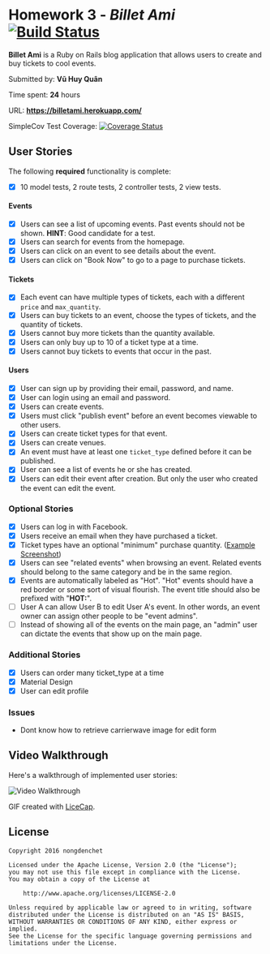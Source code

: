 # Homework 3 - *Billet Ami* [![Build Status](https://travis-ci.org/nongdenchet/coder_ticket.svg?branch=master)](https://travis-ci.org/nongdenchet/coder_ticket)

**Billet Ami** is a Ruby on Rails blog application that allows users to create and buy tickets to cool events. 

Submitted by: **Vũ Huy Quân**

Time spent: **24** hours

URL: **https://billetami.herokuapp.com/**

SimpleCov Test Coverage: [![Coverage Status](https://coveralls.io/repos/github/nongdenchet/coder_ticket/badge.svg?branch=master)](https://coveralls.io/github/nongdenchet/coder_ticket?branch=master)

## User Stories

The following **required** functionality is complete:

* [x] 10 model tests, 2 route tests, 2 controller tests, 2 view tests.

#### Events

* [x] Users can see a list of upcoming events. Past events should not be shown. **HINT**: Good candidate for a test.
* [x] Users can search for events from the homepage.
* [x] Users can click on an event to see details about the event. 
* [x] Users can click on "Book Now" to go to a page to purchase tickets.

#### Tickets

* [x] Each event can have multiple types of tickets, each with a different `price` and `max_quantity`. 
* [x] Users can buy tickets to an event, choose the types of tickets, and the quantity of tickets.
* [x] Users cannot buy more tickets than the quantity available.
* [x] Users can only buy up to 10 of a ticket type at a time.
* [x] Users cannot buy tickets to events that occur in the past. 

#### Users

* [x] User can sign up by providing their email, password, and name. 
* [x] User can login using an email and password. 
* [x] Users can create events. 
* [x] Users must click "publish event" before an event becomes viewable to other users. 
* [x] Users can create ticket types for that event. 
* [x] Users can create venues.
* [x] An event must have at least one `ticket_type` defined before it can be published. 
* [x] User can see a list of events he or she has created.
* [x] Users can edit their event after creation. But only the user who created the event can edit the event. 

### Optional Stories

* [x] Users can log in with Facebook.
* [x] Users receive an email when they have purchased a ticket.
* [x] Ticket types have an optional "minimum" purchase quantity. ([Example Screenshot](http://i.imgur.com/DOYtAR0.png))
* [x] Users can see "related events" when browsing an event. Related events should belong to the same category and be in the same region.
* [x] Events are automatically labeled as "Hot". "Hot" events should have a red border or some sort of visual flourish. The event title should also be prefixed with "**HOT:**".
* [ ] User A can allow User B to edit User A's event. In other words, an event owner can assign other people to be "event admins". 
* [ ] Instead of showing all of the events on the main page, an "admin" user can dictate the events that show up on the main page.

### Additional Stories
* [x] Users can order many ticket_type at a time
* [x] Material Design
* [x] User can edit profile

### Issues
* Dont know how to retrieve carrierwave image for edit form

## Video Walkthrough 

Here's a walkthrough of implemented user stories:

![Video Walkthrough](https://github.com/nongdenchet/coder_ticket/blob/master/coder_ticket.gif)

GIF created with [LiceCap](http://www.cockos.com/licecap/).

## License

    Copyright 2016 nongdenchet

    Licensed under the Apache License, Version 2.0 (the "License");
    you may not use this file except in compliance with the License.
    You may obtain a copy of the License at

        http://www.apache.org/licenses/LICENSE-2.0

    Unless required by applicable law or agreed to in writing, software
    distributed under the License is distributed on an "AS IS" BASIS,
    WITHOUT WARRANTIES OR CONDITIONS OF ANY KIND, either express or implied.
    See the License for the specific language governing permissions and
    limitations under the License.
